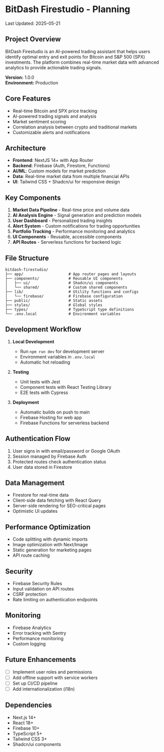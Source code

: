 # BitDash Firestudio - Planning

Last Updated: 2025-05-21

## Project Overview
BitDash Firestudio is an AI-powered trading assistant that helps users identify optimal entry and exit points for Bitcoin and S&P 500 (SPX) investments. The platform combines real-time market data with advanced analytics to provide actionable trading signals.

**Version:** 1.0.0  
**Environment:** Production

## Core Features
- Real-time Bitcoin and SPX price tracking
- AI-powered trading signals and analysis
- Market sentiment scoring
- Correlation analysis between crypto and traditional markets
- Customizable alerts and notifications

## Architecture
- **Frontend**: NextJS 14+ with App Router
- **Backend**: Firebase (Auth, Firestore, Functions)
- **AI/ML**: Custom models for market prediction
- **Data**: Real-time market data from multiple financial APIs
- **UI**: Tailwind CSS + Shadcn/ui for responsive design

## Key Components
1. **Market Data Pipeline** - Real-time price and volume data
2. **AI Analysis Engine** - Signal generation and prediction models
3. **User Dashboard** - Personalized trading insights
4. **Alert System** - Custom notifications for trading opportunities
5. **Portfolio Tracking** - Performance monitoring and analytics
4. **UI Components** - Reusable, accessible components
5. **API Routes** - Serverless functions for backend logic

## File Structure
```
bitdash-firestudio/
├── app/                    # App router pages and layouts
├── components/             # Reusable UI components
│   ├── ui/                 # Shadcn/ui components
│   └── shared/             # Custom shared components
├── lib/                    # Utility functions and configs
│   └── firebase/           # Firebase configuration
├── public/                 # Static assets
├── styles/                 # Global styles
├── types/                  # TypeScript type definitions
└── .env.local              # Environment variables
```

## Development Workflow
1. **Local Development**
   - Run `npm run dev` for development server
   - Environment variables in `.env.local`
   - Automatic hot reloading

2. **Testing**
   - Unit tests with Jest
   - Component tests with React Testing Library
   - E2E tests with Cypress

3. **Deployment**
   - Automatic builds on push to main
   - Firebase Hosting for web app
   - Firebase Functions for serverless backend

## Authentication Flow
1. User signs in with email/password or Google OAuth
2. Session managed by Firebase Auth
3. Protected routes check authentication status
4. User data stored in Firestore

## Data Management
- Firestore for real-time data
- Client-side data fetching with React Query
- Server-side rendering for SEO-critical pages
- Optimistic UI updates

## Performance Optimization
- Code splitting with dynamic imports
- Image optimization with Next/Image
- Static generation for marketing pages
- API route caching

## Security
- Firebase Security Rules
- Input validation on API routes
- CSRF protection
- Rate limiting on authentication endpoints

## Monitoring
- Firebase Analytics
- Error tracking with Sentry
- Performance monitoring
- Custom logging

## Future Enhancements
- [ ] Implement user roles and permissions
- [ ] Add offline support with service workers
- [ ] Set up CI/CD pipeline
- [ ] Add internationalization (i18n)

## Dependencies
- Next.js 14+
- React 18+
- Firebase 10+
- TypeScript 5+
- Tailwind CSS 3+
- Shadcn/ui components
